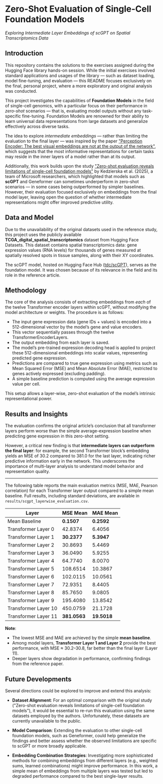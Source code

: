 # Zero-Shot Evaluation of Single-Cell Foundation Models

*Exploring Intermediate Layer Embeddings of scGPT on Spatial Transcriptomics Data*


## Introduction

This repository contains the solutions to the exercises assigned during the Hugging Face library hands-on session. While the initial exercises involved standard applications and usages of the library — such as dataset loading, model fine-tuning, and evaluation — this README focuses exclusively on the final, personal project, where a more exploratory and original analysis was conducted.

This project investigates the capabilities of **Foundation Models** in the field of single-cell genomics, with a particular focus on their performance in *zero-shot* scenarios — that is, evaluating model outputs without any task-specific fine-tuning. Foundation Models are renowned for their ability to learn universal data representations from large datasets and generalize effectively across diverse tasks.

The idea to explore *intermediate embeddings* — rather than limiting the evaluation to the final layer — was inspired by the paper ["Perception Encoder: The best visual embeddings are not at the output of the network"](https://arxiv.org/abs/2504.13181), which suggests that the most informative representations for certain tasks may reside in the inner layers of a model rather than at its output.

Additionally, this work builds upon the study ["Zero-shot evaluation reveals limitations of single-cell foundation models"](https://genomebiology.biomedcentral.com/articles/10.1186/s13059-025-03574-x?utm_source=bmc_etoc&utm_medium=email&utm_campaign=CONR_13059_AWA1_GL_DTEC_054CI_TOC-250419#Sec3) by Kedzierska et al. (2025), a team of Microsoft researchers, which highlighted that models such as **scGPT** and Geneformer can sometimes underperform in zero-shot scenarios — in some cases being outperformed by simpler baselines. However, their evaluation focused exclusively on embeddings from the final model layer, leaving open the question of whether intermediate representations might offer improved predictive utility.


## Data and Model

Due to the unavailability of the original datasets used in the reference study, this project uses the publicly available **TCGA\_digital\_spatial\_transcriptomics** dataset from Hugging Face Datasets. This dataset contains spatial transcriptomics data: gene expression values (RNA levels) for thousands of genes measured at spatially resolved spots in tissue samples, along with their XY coordinates.

The scGPT model, hosted on Hugging Face Hub ([tdc/scGPT](https://huggingface.co/tdc/scGPT)), serves as the foundation model. It was chosen because of its relevance in the field and its role in the reference article.

## Methodology

The core of the analysis consists of extracting embeddings from *each* of the twelve Transformer encoder layers within scGPT, without modifying the model architecture or weights. The procedure is as follows:

* The input gene expression data (gene IDs + values) is encoded into a 512-dimensional vector by the model’s gene and value encoders.
* This vector sequentially passes through the twelve TransformerEncoderLayers.
* The output embedding from each layer is saved.
* The model’s pre-trained expression decoding head is applied to project these 512-dimensional embeddings into scalar values, representing predicted gene expression.
* Predictions are compared to true gene expression using metrics such as Mean Squared Error (MSE) and Mean Absolute Error (MAE), restricted to genes actively expressed (excluding padding).
* A simple baseline prediction is computed using the average expression value per cell.

This setup allows a layer-wise, zero-shot evaluation of the model’s intrinsic representational power.

## Results and Insights

The evaluation confirms the original article’s conclusion that all transformer layers perform worse than the simple average-expression baseline when predicting gene expression in this zero-shot setting.

However, a critical new finding is that **intermediate layers can outperform the final layer**: for example, the second Transformer block’s embedding yields an MSE of 30.2 compared to 381.0 for the last layer, indicating richer predictive information early in the network. This underscores the importance of multi-layer analysis to understand model behavior and representation quality.

---

The following table reports the main evaluation metrics (MSE, MAE, Pearson correlation) for each Transformer layer output compared to a simple mean baseline. Full results, including standard deviations, are available in `results/scgpt_layerwise_evaluation.csv`.

| Layer                | MSE Mean   | MAE Mean   | 
| -------------------- | ---------- | ---------- | 
| Mean Baseline        | **0.1507** | **0.2592** |
| Transformer Layer 0  | 42.8374    | 6.4056     |
| Transformer Layer 1  | **30.2377**    | **5.3947**     |
| Transformer Layer 2  | 30.8693    | 5.4469     |
| Transformer Layer 3  | 36.0490    | 5.9255     |
| Transformer Layer 4  | 64.7740    | 8.0070     |
| Transformer Layer 5  | 108.6514   | 10.3867    |
| Transformer Layer 6  | 102.0115   | 10.0561    |
| Transformer Layer 7  | 72.9351    | 8.4405     |
| Transformer Layer 8  | 85.7650    | 9.0805     |
| Transformer Layer 9  | 195.4080   | 13.8542    |
| Transformer Layer 10 | 450.0759   | 21.1728    |
| Transformer Layer 11 | **381.0563**   | **19.5018**    |

**Note**:

* The lowest MSE and MAE are achieved by the simple **mean baseline**.
* Among model layers, **Transformer Layer 1 and Layer 2** provide the best performance, with MSE ≈ 30.2–30.8, far better than the final layer (Layer 11).
* Deeper layers show degradation in performance, confirming findings from the reference paper.



## Future Developments

Several directions could be explored to improve and extend this analysis:

* **Dataset Alignment**: For an optimal comparison with the original study ("Zero-shot evaluation reveals limitations of single-cell foundation models"), it would be essential to re-run this evaluation using the same datasets employed by the authors. Unfortunately, these datasets are currently unavailable to the public.

* **Model Comparison**: Extending the evaluation to other single-cell foundation models, such as Geneformer, could help generalize the findings and better assess whether the observed limitations are specific to scGPT or more broadly applicable.

* **Embedding Combination Strategies**: Investigating more sophisticated methods for combining embeddings from different layers (e.g., weighted sums, learned combinations) might improve performance. In this work, a simple mean of embeddings from multiple layers was tested but led to degraded performance compared to the best single-layer results.




